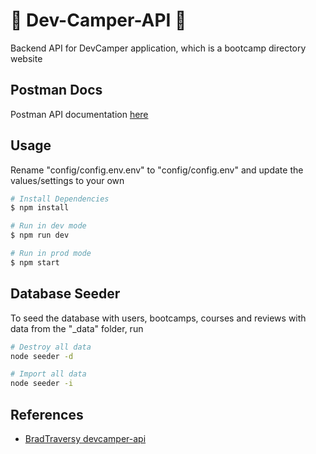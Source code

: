 # 📖 Dev-Camper-API 📖

Backend API for DevCamper application, which is a bootcamp directory website

## Postman Docs

Postman API documentation [here](https://documenter.getpostman.com/view/9366343/SWTK3ZQF?version=latest)

## Usage

Rename "config/config.env.env" to "config/config.env" and update the values/settings to your own

```bash
# Install Dependencies
$ npm install

# Run in dev mode
$ npm run dev

# Run in prod mode
$ npm start
```

## Database Seeder

To seed the database with users, bootcamps, courses and reviews with data from the "\_data" folder, run

```bash
# Destroy all data
node seeder -d

# Import all data
node seeder -i
```

## References

- [BradTraversy devcamper-api](https://github.com/bradtraversy/devcamper-api)
